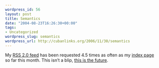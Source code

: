 ```yaml
--- 
wordpress_id: 56
layout: post
title: Semantics
date: "2004-08-23T16:26:30+00:00"
tags: 
- Uncategorized
wordpress_slug: semantics
wordpress_url: http://cubanlinks.org/2006/11/30/semantics
---
```

<p>My <a href="/blog/post.xml"><span class="caps">RSS 2</span>.0 feed</a> has been requested 4.5 times as often as my <a href="/blog/post.html">index page</a> so far this month.  This isn&#8217;t a blip, <a href="http://www.google.com/search?hl=en&#38;ie=UTF-8&#38;q=%22semantic+web%22&#38;btnG=Google+Search">this is the future</a>.</p>
